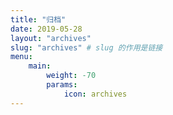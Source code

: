 ```yaml
---
title: "归档"
date: 2019-05-28
layout: "archives"
slug: "archives" # slug 的作用是链接
menu:
    main:
        weight: -70
        params: 
            icon: archives
---
```

